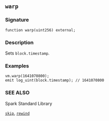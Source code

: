 ## `warp`

### Signature

```solidity
function warp(uint256) external;
```

### Description

Sets `block.timestamp`.

### Examples

```solidity
vm.warp(1641070800);
emit log_uint(block.timestamp); // 1641070800
```

### SEE ALSO

Spark Standard Library

[`skip`](../reference/spark-std/skip.md), [`rewind`](../reference/spark-std/rewind.md)